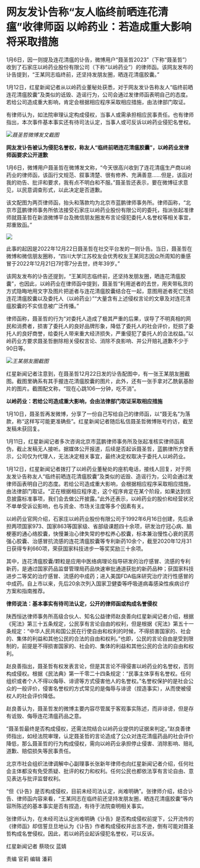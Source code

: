 # 网友发讣告称“友人临终前晒连花清瘟”收律师函 以岭药业：若造成重大影响将采取措施

1月6日，因一则提及连花清瘟的讣告，微博用户“聂圣哲2023”（下称“聂圣哲”）收到了石家庄以岭药业股份有限公司（下称“以岭药业”）的律师函。该网友发布的讣告提到，“王某同志临终前，还坚持发朋友圈，晒连花清瘟胶囊。”

1月12日，红星新闻记者从以岭药业董秘处获悉，对于网友发讣告称友人“临终前晒连花清瘟胶囊”及类似的诋毁、造谣行为，公司会通过发律师函表明自己的态度。若给公司造成重大影响，肯定会根据相应程序采取相应措施，由法律部门取证。

有律师认为，如法院审理认定构成侵权，当事人或需承担相应民事责任。也有律师指出，本次事件基本事实还有待司法认定，当事人或可反诉以岭药业侵犯名誉权。

![](https://inews.gtimg.com/newsapp_bt/0/15607158831/1000)_聂圣哲微博发文截图_

**网友发讣告被认为侵犯名誉权，称友人“临终前晒连花清瘟胶囊”，以岭药业发律师函要求公开道歉**

1月6日，微博用户聂圣哲在微博发文称，“今天很高兴收到了连花清瘟生产商以岭药业的律师函，该函行文规范、叙事清楚、很有修养、充满善意……但是，该函对我的劝告、批评和要求，我有点不明白和不服。”聂圣哲还表示，要在微博征求意见，以民意调查形式，以此决定是否道歉。

该文配图为两页律师函，抬头和落款均为北京市蓝鹏律师事务所。律师函称，“北京市蓝鹏律师事务所依法接受石家庄以岭药业股份有限公司的委托，指派张起准律师就聂圣哲在新浪微博平台及微信朋友圈发布言论侵犯委托人名誉权等相关事宜，郑重致函。”

![](https://inews.gtimg.com/newsapp_bt/0/15607158843/1000)

此事的起因是2022年12月22日聂圣哲在社交平台发的一则讣告。当日，聂圣哲在微博和微信朋友圈称，“四川大学江苏校友会优秀校友王某同志因众所周知的重感冒于2022年12月21日7时零7分去世，终年39岁。”

该网友发布的讣告还提到，“王某同志临终前，还坚持发朋友圈，晒连花清瘟胶囊”，也因此，以岭药业在律师函中提到，聂圣哲“利用逝者的去世，用夹带私货的方式隐晦地用文字及图片把逝者与连花清瘟胶囊结合在一起，意图用逝者死亡贬损连花清瘟胶囊以及委托人（以岭药业）”“大量含有上述侵权言论的文章及对连花清瘟胶囊的不实信息被广泛传播。”

律师函称，聂圣哲的行为“对委托人造成了极其严重的后果，误导了不明真相的网民和消费者，损害了委托人的良好品牌形象，降低了委托人的社会评价，贬损了委托人的良好商誉，给委托人带来重大经济损失，严重侵犯了委托人的合法权益。”以岭药业方要求聂圣哲删除相关侵权言论、消除不良影响、并公开赔礼道歉不少于90日等。

![](https://inews.gtimg.com/newsapp_bt/0/15607158850/1000)_王某朋友圈截图_

红星新闻记者注意到，在聂圣哲12月22日发的讣告配图中，有一张王某朋友圈截图。截图里确系有其手握连花清瘟胶囊的图片，此外，还有一张手拿对乙酰氨基酚片的图片。截图配文称，“现在心跳106一分钟，吃不消”。

**以岭药业：若给公司造成重大影响，会由法律部门取证采取相应措施**

1月10日，聂圣哲再发微博，分享了一份自己写给自己的律师函，以“聂无名”为落款，称“这样写可能更准确些”。红星新闻记者随后私信聂圣哲微博账号约访，截至发稿未获回复。

1月11日，红星新闻记者多次咨询北京市蓝鹏律师事务所及张起准核实律师函真伪，截止发稿无人接听。据媒体公开报道，后续是否起诉聂圣哲，蓝鹏律所方曾表示，公司仅为代理人，无法决定相关事宜，最终决定权取决于委托人以岭药业。

1月12日，红星新闻记者拨打了以岭药业董秘处的座机电话，接线人回复，对于网友发讣告称友人“临终前晒连花清瘟胶囊”及类似的诋毁、造谣行为，公司会通过发律师函表明自己的态度。若给公司造成重大影响，会根据相应程序采取相应措施，由法律部门取证。“正在根据相应程序走，这个程序肯定在某个阶段，如果达到信息披露标准事项，我们会去做公开披露。”此外还表示，以岭药业的股价和经营状况不单单受诉讼影响，也与资金、市场关注度等多个因素有关。

以岭药业官网介绍，石家庄以岭药业股份有限公司于1992年6月16日创建，先后承担两项国家973、国家863等国家级、省部级课题四十余项，研发治疗冠心病、脑梗塞的通心络胶囊，快慢兼治心律失常的参松养心胶囊，标本兼治慢性心衰的芪苈强心胶囊、治感冒抗流感的连花清瘟胶囊等专利新药10余个，截至2020年12月31日获得专利660项，荣获国家科技进步一等奖奖励三十余项。

其中，连花清瘟胶囊/颗粒是应用中医络病理论指导研发的治疗感冒、流感的专利新药，是通过国家药品监督管理局药品快速审批通道获批的新药品种；获国家科技进步二等奖的治疗感冒、流感的中成药；进入美国FDA临床研究治疗流行性感冒的中成药。自上市以来，先后20余次列入国家卫健委等呼吸道病毒感染性疾病诊疗方案和指南推荐。

**律师说法：基本事实有待司法认定，公开的律师函或构成名誉侵权**

陕西恒达律师事务所高级合伙人、知名公益律师赵良善向红星新闻记者介绍，根据《宪法》第三十五条规定，公民享有言论自由的权利，但是根据《宪法》第五十一条规定：“中华人民共和国公民在行使自由和权利的时候，不得损害国家的、社会的、集体的利益和其他公民的合法的自由和权利。”也即，公民的言论自由是受到限制的，前提是不得损害国家的、社会的、集体的利益和其他公民的合法的自由和权利。

赵良善指出，聂圣哲有权发表言论，但是其言论不得侵害以岭药业的名誉权，否则构成侵权。根据《民法典》第一千零二十四条规定：“民事主体享有名誉权。任何组织或者个人不得以侮辱、诽谤等方式侵害他人的名誉权。”名誉权保护的是社会公众的一般评价，侵害名誉权的方式常见的是侮辱与诽谤（捏造事实），从而使被侵权人的社会评价降低。

赵良善认为，聂圣哲发的微博主要内容尽管属于客观事实陈述，而非诽谤，但是存有诋毁、侮辱连花清瘟药品之意。

“聂圣哲最终是否构成侵权，还需法院结合以岭药业提供的证据来判定。”赵良善律师指出，如经法院审理，认定聂圣哲的言论造成了公众对连花清瘟药品的社会评价降低，那么聂圣哲的行为构成侵权，需向以岭药业承担停止侵害、消除影响、赔礼道歉、赔偿损失等民事责任。

北京市社会组织法律调解中心副理事长张新年律师也向红星新闻记者介绍，任何社会主体都没有免受质疑、批评的权力和权利。任何公民也都依法享有言论自由、意见表达与批评监督权利。

“但《讣告》是否构成侵权，目前未经司法认定，尚难明确”。张律师介绍，结合讣告、律师函内容来看，“王某同志在临终前还坚持发朋友圈，晒连花清瘟胶囊”等内容所陈述的基本事实是否有捏造，有待于法院查明相关事实。

张律师认为，在未经司法认定尚难明确《讣告》是否构成侵权前提下，公开流传的《律师函》却信誓旦旦地认为《讣告》作者构成侵权并出言不逊，倒有可能对聂圣哲构成名誉侵权。因此，若以岭药业起诉侵犯名誉权，可以反诉。

红星新闻记者 蔡晓仪 蓝婧

责编 官莉 编辑 潘莉

